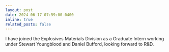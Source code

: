 ```yaml
---
layout: post
date: 2024-06-17 07:59:00-0400
inline: true
related_posts: false
---
```


I have joined the Explosives Materials Division as a Graduate Intern working under Stewart Youngblood and Daniel Bufford, looking forward to R&D.
